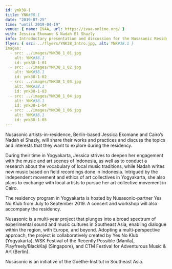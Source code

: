 ```yaml
---
id: ynk38-1
title: YNK#38.1
date: "2019-07-25"
time: "until 2019-04-19"
venue: { name: IVAA, url: https://ivaa-online.org/ }
with: Jessica Ekomane & Nadah El Shazly
info: Introductary presentation and discussion for the Nusasonic Residency Program hosted by Yes No Klub
flyer: { src: ../flyers/YNK38_Intro.jpg, alt: YNK#38.1 }
images:
  - src: ../images/YNK38_1_01.jpg
    alt: YNK#38.1
    id: ynk38-1-01
  - src: ../images/YNK38_1_02.jpg
    alt: YNK#38.1
    id: ynk38-1-02
  - src: ../images/YNK38_1_03.jpg
    alt: YNK#38.1
    id: ynk38-1-03
  - src: ../images/YNK38_1_04.jpg
    alt: YNK#38.1
    id: ynk38-1-04
  - src: ../images/YNK38_1_06.jpg
    alt: YNK#38.1
    id: ynk38-1-05
---
```


Nusasonic artists-in-residence, Berlin-based Jessica Ekomane and Cairo’s Nadah el Shazly, will share their works and practices and discuss the topics and interests that they want to explore during the residency.

During their time in Yogyakarta, Jessica strives to deepen her engagement with the music and art scenes of Indonesia, as well as to conduct a research about the vocabulary of local music traditions, while Nadah writes new music based on field recordings done in Indonesia. Intrigued by the independent movement and ethics of art collectives in Yogyakarta, she also plans to exchange with local artists to pursue her art collective movement in Cairo.

The residency program in Yogyakarta is hosted by Nusasonic-partner Yes No Klub from July to September 2019. A concert and workshop will also accompany the residency.

Nusasonic is a multi-year project that plunges into a broad spectrum of experimental sound and music cultures in Southeast Asia, enabling dialogue within the region, with Europe, and beyond. Adopting a multi-perspective approach, the project is collaboratively created by Yes No Klub (Yogyakarta), WSK Festival of the Recently Possible (Manila), Playfreely/BlackKaji (Singapore), and CTM Festival for Adventurous Music & Art (Berlin).

Nusasonic is an initiative of the Goethe-Institut in Southeast Asia.
